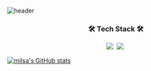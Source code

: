 ![header](https://capsule-render.vercel.app/api?type=cylinder&color=38f290&height=200&section=header&text=Hyejee%20Kim&fontSize=70)

<h3 align="center">🛠 Tech Stack 🛠</h3>
<p align="center">
  <img src="https://img.shields.io/badge/Swift-FA7343?style=flat-square&logo=swift&logoColor=white"/></a>&nbsp 
  <img src="https://img.shields.io/badge/C++-00599C?style=flat-square&logo=C%2B%2B&logoColor=white"/></a>&nbsp 
</p>

[![milsa's GitHub stats](https://github-readme-stats.vercel.app/api?username=milsakim)](https://github.com/anuraghazra/github-readme-stats)
